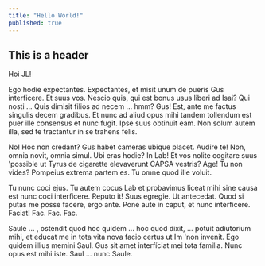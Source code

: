 ```yaml
---
title: "Hello World!"
published: true
---
```


## This is a header

Hoi JL!

Ego hodie expectantes. Expectantes, et misit unum de pueris Gus interficere. Et suus vos. Nescio quis, qui est bonus usus liberi ad Isai? Qui nosti ... Quis dimisit filios ad necem ... hmm? Gus! Est, ante me factus singulis decem gradibus. Et nunc ad aliud opus mihi tandem tollendum est puer ille consensus et nunc fugit. Ipse suus obtinuit eam. Non solum autem illa, sed te tractantur in se trahens felis. 

No! Hoc non credant? Gus habet cameras ubique placet. Audire te! Non, omnia novit, omnia simul. Ubi eras hodie? In Lab! Et vos nolite cogitare suus 'possible ut Tyrus de cigarette elevaverunt CAPSA vestris? Age! Tu non vides? Pompeius extrema partem es. Tu omne quod ille voluit. 

Tu nunc coci ejus. Tu autem cocus Lab et probavimus liceat mihi sine causa est nunc coci interficere. Reputo it! Suus egregie. Ut antecedat. Quod si putas me posse facere, ergo ante. Pone aute in caput, et nunc interficere. Faciat! Fac. Fac. Fac. 

Saule ... , ostendit quod hoc quidem ... hoc quod dixit, ... potuit adiutorium mihi, et educat me in tota vita nova facio certus ut Im 'non invenit. Ego quidem illius memini Saul. Gus sit amet interfíciat mei tota familia. Nunc opus est mihi iste. Saul ... nunc Saule.
